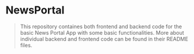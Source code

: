 # NewsPortal

> This repository containes both frontend and backend code for the basic News Portal App with some basic functionalities. 
> More about individual backend and frontend code can be found in their README files.
